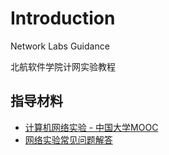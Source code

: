 # Introduction

Network Labs Guidance

北航软件学院计网实验教程

## 指导材料

- [计算机网络实验 - 中国大学MOOC](https://www.icourse163.org/course/BUAA-1002744004)
- [网络实验常见问题解答](https://docs.qq.com/doc/DVXJTdkV1UFJFcWZz)